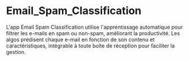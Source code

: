 # Email_Spam_Classification
L'app Email Spam Classification utilise l'apprentissage automatique pour filtrer les e-mails en spam ou non-spam, améliorant la productivité. Les algos prédisent chaque e-mail en fonction de son contenu et caractéristiques, intégrable à toute boîte de réception pour faciliter la gestion.
